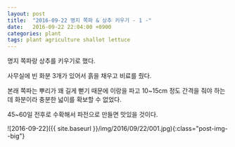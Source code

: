 ```yaml
---
layout: post
title:  "2016-09-22 명지 쪽파 & 상추 키우기 - 1 -"
date:   2016-09-22 22:04:00 +0900
categories: plant
tags: plant agriculture shallot lettuce
---
```

명지 쪽파랑 상추를 키우기로 했다.

사무실에 빈 화분 3개가 있어서 흙을 채우고 비료를 줬다.

본래 쪽파는 뿌리가 꽤 길게 뻗기 때문에 이랑을 파고 10~15cm 정도 간격을 줘야 하는데 화분이라 충분한 넓이를 확보할 수 없었다.

45~60일 전후로 수확해서 파전으로 만들면 맛있을 것이다.

![2016-09-22]({{ site.baseurl }}/img/2016/09/22/001.jpg){:class="post-img--big"}
